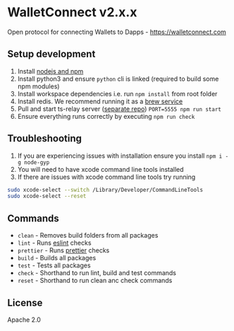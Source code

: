 # WalletConnect v2.x.x

Open protocol for connecting Wallets to Dapps - https://walletconnect.com

## Setup development

1. Install [nodejs and npm](https://nodejs.org/en/)
2. Install python3 and ensure `python` cli is linked (required to build some npm modules)
3. Install workspace dependencies i.e. run `npm install` from root folder
4. Install redis. We recommend running it as a [brew service](https://gist.github.com/tomysmile/1b8a321e7c58499ef9f9441b2faa0aa8)
5. Pull and start ts-relay server ([separate repo](https://github.com/WalletConnect/relay)) `PORT=5555 npm run start`
6. Ensure everything runs correctly by executing `npm run check`

## Troubleshooting

1. If you are experiencing issues with installation ensure you install `npm i -g node-gyp`
2. You will need to have xcode command line tools installed
3. If there are issues with xcode command line tools try running

```zsh
sudo xcode-select --switch /Library/Developer/CommandLineTools
sudo xcode-select --reset
```

## Commands

- `clean` - Removes build folders from all packages
- `lint` - Runs [eslint](https://eslint.org/) checks
- `prettier` - Runs [prettier](https://prettier.io/) checks
- `build` - Builds all packages
- `test` - Tests all packages
- `check` - Shorthand to run lint, build and test commands
- `reset` - Shorthand to run clean anc check commands

## License

Apache 2.0
